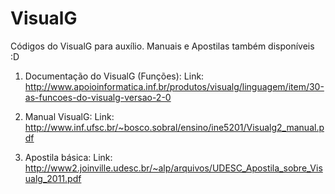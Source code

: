 # VisualG
Códigos do VisualG para auxílio. Manuais e Apostilas também disponíveis :D

1. Documentação do VisualG (Funções):
   Link: http://www.apoioinformatica.inf.br/produtos/visualg/linguagem/item/30-as-funcoes-do-visualg-versao-2-0
   
2. Manual VisualG:
   Link: http://www.inf.ufsc.br/~bosco.sobral/ensino/ine5201/Visualg2_manual.pdf
   
3. Apostila básica:
   Link: http://www2.joinville.udesc.br/~alp/arquivos/UDESC_Apostila_sobre_Visualg_2011.pdf
